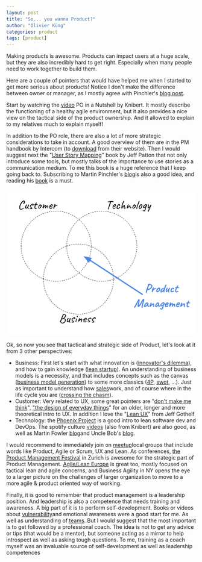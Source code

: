 ```yaml
---
layout: post
title: "So... you wanna Product?"
author: "Olivier Küng"
categories: product
tags: [product]
---
```


Making products is awesome. Products can impact users at a huge scale, but they are also incredibly hard to get right. Especially when many people need to work together to build them.

Here are a couple of pointers that would have helped me when I started to get more serious about products! Notice I don't make the difference between owner or manager, as I mostly agree with Pinchler's [blog post](https://www.romanpichler.com/blog/product-manager-vs-product-owner/).

Start by watching the [video](https://youtu.be/502ILHjX9EE) PO in a Nutshell by Knibert. It mostly describe the functioning of a healthy agile environment, but it also provides a nice view on the tactical side of the product ownership. And it allowed to explain to my relatives much  to explain myself!

In addition to the PO role, there are also a lot of more strategic considerations to take in account. A good overview of them are in the PM handbook by Intercom (to [download](https://www.intercom.com/books/product-management) from their website). Then I would suggest next the "[User Story Mapping](https://www.amazon.com/User-Story-Mapping-Discover-Product-ebook-dp-B00NF07FHS/dp/B00NF07FHS/ref%3Dmt_kindle?_encoding%3DUTF8%26me%3D%26qid%3D)" book by Jeff Patton that not only introduce some tools, but mostly talks of the importance to use stories as a communication medium. To me this book is a huge reference that I keep going back to. Subscribing to Martin Pinchler's [blog](https://www.romanpichler.com/blog/)is also a good idea, and reading his [book](https://www.romanpichler.com/romans-books/strategize/) is a must.

![At the intersection of users,technology and business is product management](/assets/img/product.png)

Ok, so now you see that tactical and strategic side of Product, let's look at it from 3 other perspectives:

* Business: First let's start with what innovation is ([innovator's dilemma](https://www.amazon.com/Innovators-Dilemma-Revolutionary-Change-Business/dp/0062060244)), and how to gain knowledge ([lean startup](http://theleanstartup.com/book)). An understanding of business models is a necessity, and that includes concepts such as the canvas ([business model generation](https://strategyzer.com/books/business-model-generation)) to some more classics ([4P](https://en.wikipedia.org/wiki/Marketing_mix), [swot](https://en.wikipedia.org/wiki/SWOT_analysis), ...). Just as important to understand how [sales](https://www.amazon.com/Fundamentals-Business-Business-Sales-Marketing/dp/0071408797)work, and of course where in the life cycle you are ([crossing the chasm](https://www.amazon.com/dp/B000FC119W/ref%3Ddp-kindle-redirect?_encoding%3DUTF8%26btkr%3D1)).
* Customer: Very related to UX, some great pointers are "[don't make me think](https://www.amazon.com/Dont-Make-Me-Think-Usability/dp/0321344758)", ["the design of everyday things](https://www.amazon.com/Design-Everyday-Things-Revised-Expanded-ebook/dp/B00E257T6C/ref%3Ddp_kinw_strp_1)" for an older, longer and more theoretical intro to UX. In addition I love the "[Lean UX](https://www.amazon.com/Lean-UX-Designing-Great-Products-ebook/dp/B01LYGQ6CH/ref%3Dsr_1_1?s%3Ddigital-text%26ie%3DUTF8%26qid%3D1542043519%26sr%3D1-1%26keywords%3Dlean%2Bux)" from Jeff Gothelf
* Technology: the [Phoenix Project](https://www.amazon.com/dp/B078Y98RG8/ref%3Ddp-kindle-redirect?_encoding%3DUTF8%26btkr%3D1) is a good intro to lean software dev and DevOps. The spotify culture [videos](https://labs.spotify.com/2014/03/27/spotify-engineering-culture-part-1/) (also from Knibert) are also good, as well as Martin Fowler [blog](https://martinfowler.com/)and Uncle Bob's [blog](https://blog.cleancoder.com/).

I would recommend to immediately join on [meetup](https://www.meetup.com/)local groups that include words like Product, Agile or Scrum, UX and Lean. As conferences, [the Product Management Festival](https://productmanagementfestival.com/) in Zurich is awesome for the strategic part of Product Management. [Agile/Lean Europe](https://agilelean.eu/) is great too, mostly focused on tactical lean and agile concerns, and Business Agility in NY opens the eye to a larger picture on the challenges of larger organization to move to a more agile & product oriented way of working.

Finally, it is good to remember that product management is a leadership position. And leadership is also a competence that needs training and awareness. A big part of it is to perform self-development. Books or videos about [vulnerability](https://www.ted.com/talks/brene_brown_on_vulnerability?language%3Den)and emotional awareness were a good start for me. As well as understanding of [teams](https://www.amazon.com/Five-Dysfunctions-Team-Leadership-Fable/dp/0787960756). But I would suggest that the most important is to get followed by a professional coach. The idea is not to get any advice or tips (that would be a mentor), but someone acting as a mirror to help introspect as well as asking tough questions. To me, training as a coach myself was an invaluable source of self-development as well as leadership competences

